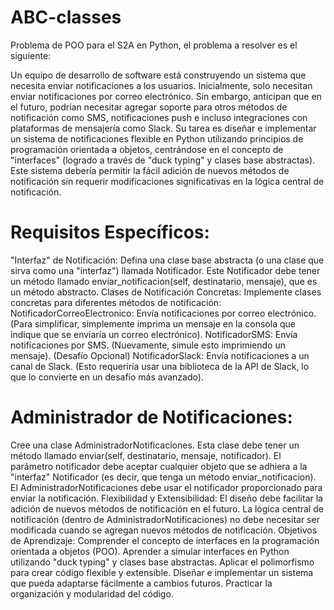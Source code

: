 # ABC-classes
Problema de POO para el S2A en Python, el problema a resolver es el siguiente:

Un equipo de desarrollo de software está construyendo un sistema que necesita enviar notificaciones a los usuarios. Inicialmente, solo necesitan enviar notificaciones por correo electrónico. Sin embargo, anticipan que en el futuro, podrían necesitar agregar soporte para otros métodos de notificación como SMS, notificaciones push e incluso integraciones con plataformas de mensajería como Slack.
Su tarea es diseñar e implementar un sistema de notificaciones flexible en Python utilizando principios de programación orientada a objetos, centrándose en el concepto de "interfaces" (logrado a través de "duck typing" y clases base abstractas). Este sistema debería permitir la fácil adición de nuevos métodos de notificación sin requerir modificaciones significativas en la lógica central de notificación.
# Requisitos Específicos:
"Interfaz" de Notificación:
Defina una clase base abstracta (o una clase que sirva como una "interfaz") llamada Notificador. Este Notificador debe tener un método llamado enviar_notificacion(self, destinatario, mensaje), que es un método abstracto. Clases de Notificación Concretas:
Implemente clases concretas para diferentes métodos de notificación: NotificadorCorreoElectronico: Envía notificaciones por correo electrónico. (Para simplificar, simplemente imprima un mensaje en la consola que indique que se enviaría un correo electrónico). NotificadorSMS: Envía notificaciones por SMS. (Nuevamente, simule esto imprimiendo un mensaje). (Desafío Opcional) NotificadorSlack: Envía notificaciones a un canal de Slack. (Esto requeriría usar una biblioteca de la API de Slack, lo que lo convierte en un desafío más avanzado).
# Administrador de Notificaciones:
Cree una clase AdministradorNotificaciones. Esta clase debe tener un método llamado enviar(self, destinatario, mensaje, notificador). El parámetro notificador debe aceptar cualquier objeto que se adhiera a la "interfaz" Notificador (es decir, que tenga un método enviar_notificacion). El AdministradorNotificaciones debe usar el notificador proporcionado para enviar la notificación. Flexibilidad y Extensibilidad:
El diseño debe facilitar la adición de nuevos métodos de notificación en el futuro. La lógica central de notificación (dentro de AdministradorNotificaciones) no debe necesitar ser modificada cuando se agregan nuevos métodos de notificación. Objetivos de Aprendizaje:
Comprender el concepto de interfaces en la programación orientada a objetos (POO). Aprender a simular interfaces en Python utilizando "duck typing" y clases base abstractas. Aplicar el polimorfismo para crear código flexible y extensible. Diseñar e implementar un sistema que pueda adaptarse fácilmente a cambios futuros. Practicar la organización y modularidad del código.
